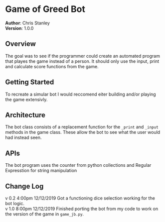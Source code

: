 # Game of Greed Bot

**Author**: Chris Stanley<br>
**Version**: 1.0.0<br>

## Overview
The goal was to see if the programmer could create an automated program that playes the game instead of a person. It should only use the input, print and calculate score functions from the game.

## Getting Started
To recreate a simular bot I would reccomend eiter building and/or playing the game extensivly.

## Architecture
The bot class consists of a replacement function for the `_print` and `_input` methods in the game class. These allow the bot to see what the user would had instead seen.

## APIs
The bot program uses the counter from python collections and Regular Expresstion for string manipulation

## Change Log
v 0.2 4:00pm 12/12/2019 Got a functioning dice selection working for the bot logic.<br>
v 1.0 8:00pm 12/12/2019 Finished porting the bot from my code to work on the version of the game in `game_jb.py`.
